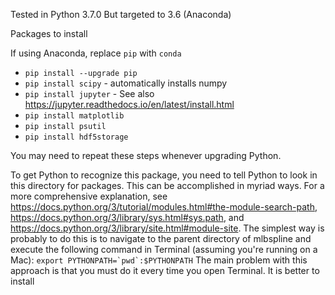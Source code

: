 Tested in Python 3.7.0
But targeted to 3.6 (Anaconda)

Packages to install

If using Anaconda, replace `pip` with `conda`
- `pip install --upgrade pip`
- `pip install scipy` - automatically installs numpy
- `pip install jupyter` - See also https://jupyter.readthedocs.io/en/latest/install.html
- `pip install matplotlib`
- `pip install psutil`
- `pip install hdf5storage`

You may need to repeat these steps whenever upgrading Python.

To get Python to recognize this package, you need to tell Python to look in this directory for packages.
This can be accomplished in myriad ways.  For a more comprehensive explanation,
see https://docs.python.org/3/tutorial/modules.html#the-module-search-path,
https://docs.python.org/3/library/sys.html#sys.path, and https://docs.python.org/3/library/site.html#module-site.
The simplest way is probably to do this is to navigate to the parent directory of mlbspline and
execute the following command in Terminal (assuming you're running on a Mac): ``export PYTHONPATH=`pwd`:$PYTHONPATH``
The main problem with this approach is that you must do it every time you open Terminal.  It is better to install
